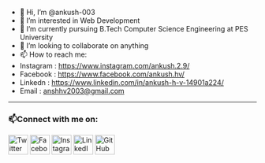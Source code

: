 - 👋 Hi, I’m @ankush-003
- 👀 I’m interested in Web Development
- 🌱 I’m currently pursuing B.Tech Computer Science Engineering at PES University
- 💞️ I’m looking to collaborate on anything 
- 📫 How to reach me:
- Instagram : https://www.instagram.com/ankush.2.9/
- Facebook : https://www.facebook.com/ankush.hv/
- Linkedn : https://www.linkedin.com/in/ankush-h-v-14901a224/
- Email : anshhv2003@gmail.com
---
### 📫Connect with me on:
<a href="https://twitter.com/9f49bd1f004745a"><img height="40px" width="auto" src ="https://github.com/gauravghongde/social-icons/blob/master/PNG/Color/Twitter.png" alt="Twitter"></a>
<a href="https://www.facebook.com/ankush.hv"><img height="40px" width="auto" src ="https://github.com/gauravghongde/social-icons/blob/master/PNG/Color/Facebook.png" alt="Facebook"></a>
<a href="https://www.instagram.com/ankush.2.9/"><img height="40px" width="auto" src ="https://github.com/gauravghongde/social-icons/blob/master/PNG/Color/Instagram.png" alt="Instagram"></a>
<a href="https://www.linkedin.com/in/ankush-h-v-14901a224"><img height="40px" width="auto" src ="https://github.com/gauravghongde/social-icons/blob/master/PNG/Color/LinkedIN.png" alt="LinkedIN"></a>
<a href="http://www.github.com/ankush-003"><img height="40px" width="auto" src ="https://github.com/gauravghongde/social-icons/blob/master/PNG/Color/Github.png" alt="GitHub"></a>

<!---
ankush-003/ankush-003 is a ✨ special ✨ repository because its `README.md` (this file) appears on your GitHub profile.
You can click the Preview link to take a look at your changes.
--->
